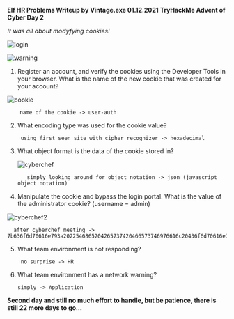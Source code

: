 **Elf HR Problems Writeup by Vintage.exe 01.12.2021**
**TryHackMe Advent of Cyber Day 2**


_It was all about modyfying cookies!_

![login](https://user-images.githubusercontent.com/64281657/144502021-efcb24e4-d1fb-4898-af60-56af661dcf9d.png)

![warning](https://user-images.githubusercontent.com/64281657/144502095-2633aa6b-a9cb-41ca-a1fb-0141516b5fe7.png)

1. Register an account, and verify the cookies using the Developer Tools 	in your browser. What is the name of the new cookie that was created 	for your account?

![cookie](https://user-images.githubusercontent.com/64281657/144502153-3017e95d-b8fa-4a4c-bd7a-b2c866e357a2.png)



        name of the cookie -> user-auth
  

2. What encoding type was used for the cookie value?

        using first seen site with cipher recognizer -> hexadecimal


3. What object format is the data of the cookie stored in?


	![cyberchef](https://user-images.githubusercontent.com/64281657/144502556-f2321310-9c1a-4219-af41-92595d243510.png)


	      simply looking around for object notation -> json (javascript object notation)


4. Manipulate the cookie and bypass the login portal. What is the value of the administrator cookie? (username = admin)


  ![cyberchef2](https://user-images.githubusercontent.com/64281657/144502707-8db758f3-f9b3-4232-b314-786b18ab3b69.png)

      after cyberchef meeting -> 7b636f6d70616e793a2022546865204265737420466573746976616c20436f6d70616e79222c206973726567697374657265643a2254727565222c20757365726e616d653a2261646d696e227d


5. What team environment is not responding?

	    no surprise -> HR


6. What team environment has a network warning?

       simply -> Application


**Second day and still no much effort to handle, but be patience, there is still 22 more days to go...**
